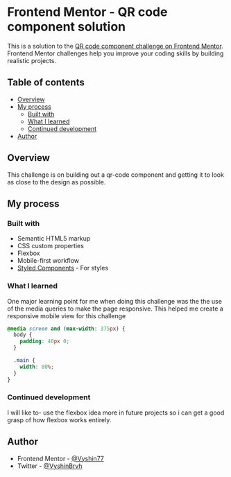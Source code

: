 # Frontend Mentor - QR code component solution

This is a solution to the [QR code component challenge on Frontend Mentor](https://www.frontendmentor.io/challenges/qr-code-component-iux_sIO_H). Frontend Mentor challenges help you improve your coding skills by building realistic projects.

## Table of contents

- [Overview](#overview)
- [My process](#my-process)
  - [Built with](#built-with)
  - [What I learned](#what-i-learned)
  - [Continued development](#continued-development)
- [Author](#author)

## Overview

This challenge is on building out a qr-code component and getting it to look as close to the design as possible.

## My process

### Built with

- Semantic HTML5 markup
- CSS custom properties
- Flexbox
- Mobile-first workflow
- [Styled Components](https://styled-components.com/) - For styles

### What I learned

One major learning point for me when doing this challenge was the the use of the media queries to make the page responsive. This helped me create a responsive mobile view for this challenge

```css
@media screen and (max-width: 375px) {
  body {
    padding: 40px 0;
  }

  .main {
    width: 80%;
  }
}
```

### Continued development

I will like to- use the flexbox idea more in future projects so i can get a good grasp of how flexbox works entirely.

## Author

- Frontend Mentor - [@Vyshin77](https://www.frontendmentor.io/profile/Vyshin77)
- Twitter - [@VyshinBrvh](https://www.twitter.com/VyshinBrvh)
